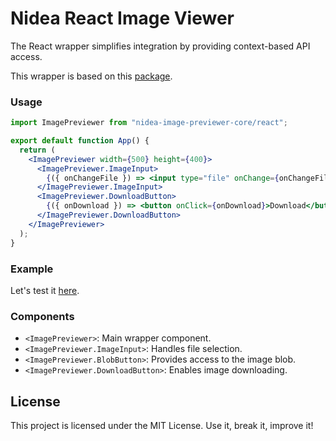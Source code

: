 # Nidea React Image Viewer

The React wrapper simplifies integration by providing context-based API access.

This wrapper is based on this [package](https://npmjs.com/package/nidea-image-previewer-core).

### Usage

```jsx
import ImagePreviewer from "nidea-image-previewer-core/react";

export default function App() {
  return (
    <ImagePreviewer width={500} height={400}>
      <ImagePreviewer.ImageInput>
        {({ onChangeFile }) => <input type="file" onChange={onChangeFile} />}
      </ImagePreviewer.ImageInput>
      <ImagePreviewer.DownloadButton>
        {({ onDownload }) => <button onClick={onDownload}>Download</button>}
      </ImagePreviewer.DownloadButton>
    </ImagePreviewer>
  );
}
```

### Example

Let's test it [here](https://nidea-image-previewer.netlify.app/).

### Components

- `<ImagePreviewer>`: Main wrapper component.
- `<ImagePreviewer.ImageInput>`: Handles file selection.
- `<ImagePreviewer.BlobButton>`: Provides access to the image blob.
- `<ImagePreviewer.DownloadButton>`: Enables image downloading.

## License

This project is licensed under the MIT License. Use it, break it, improve it!
